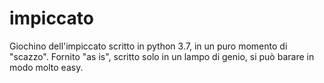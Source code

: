 # impiccato
Giochino dell'impiccato scritto in python 3.7, in un puro momento di "scazzo".
Fornito "as is", scritto solo in un lampo di genio, si può barare in modo molto easy.
